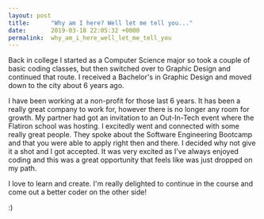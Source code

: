 ```yaml
---
layout: post
title:      "Why am I here? Well let me tell you..."
date:       2019-03-18 22:05:32 +0000
permalink:  why_am_i_here_well_let_me_tell_you
---
```



Back in college I started as a Computer Science major so took a couple of basic coding classes, but then switched over to Graphic Design and continued that route. I received a Bachelor's in Graphic Design and moved down to the city about 6 years ago. 


I have been working at a non-profit for those last 6 years. It has been a really great company to work for, however there is no longer any room for growth. My partner had got an invitation to an Out-In-Tech event where the Flatiron school was hosting. I excitedly went and connected with some really great people. They spoke about the Software Engineering Bootcamp and that you were able to apply right then and there. I decided why not give it a shot and I got accepted. It was very excited as I've always enjoyed coding and this was a great opportunity that feels like was just dropped on my path. 

I love to learn and create. I'm really delighted to continue in the course and come out a better coder on the other side!

:)
